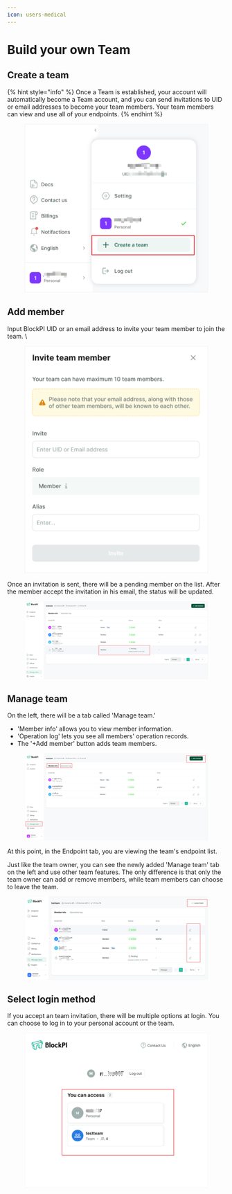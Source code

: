 ```yaml
---
icon: users-medical
---
```


# Build your own Team

## Create a team

{% hint style="info" %}
Once a Team is established, your account will automatically become a Team account, and you can send invitations to UID or email addresses to become your team members. Your team members can view and use all of your endpoints.
{% endhint %}

<figure><img src="../../.gitbook/assets/Team 1.png" alt=""><figcaption></figcaption></figure>

## Add member

Input BlockPI UID or an email address to invite your team member to join the team. \


<figure><img src="../../.gitbook/assets/Team 2.png" alt=""><figcaption></figcaption></figure>

Once an invitation is sent, there will be a pending member on the list. After the member accept the invitation in his email, the status will  be updated.&#x20;

<figure><img src="../../.gitbook/assets/Team 4.png" alt=""><figcaption></figcaption></figure>

## Manage team

On the left, there will be a tab called 'Manage team.'

* &#x20;'Member info' allows you to view member information.
* &#x20;'Operation log' lets you see all members' operation records.
* The '+Add member' button adds team members.

<figure><img src="../../.gitbook/assets/Team 3.png" alt=""><figcaption></figcaption></figure>

At this point, in the Endpoint tab, you are viewing the team's endpoint list.&#x20;

Just like the team owner, you can see the newly added 'Manage team' tab on the left and use other team features. The only difference is that only the team owner can add or remove members, while team members can choose to leave the team.

<figure><img src="../../.gitbook/assets/Team 6.png" alt=""><figcaption></figcaption></figure>

## Select login method

If you accept an team invitation, there will be multiple options at login. You can choose to log in to your personal account or the team.

<figure><img src="../../.gitbook/assets/Team 5.png" alt=""><figcaption></figcaption></figure>
